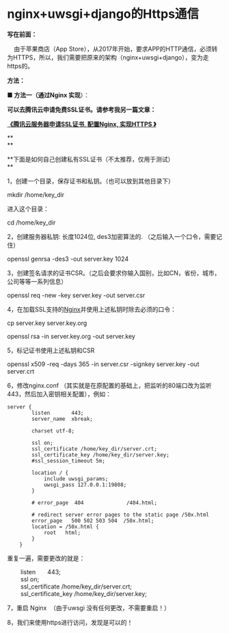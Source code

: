 # nginx+uwsgi+django的Https通信

**写在前面：**  


    由于苹果商店（App Store），从2017年开始，要求APP的HTTP通信，必须转为HTTPS，所以，我们需要把原来的架构（nginx+uwsgi+django），变为走https的。

  


**方法：**  


**■ 方法一（通过Nginx 实现**）：

**可以去腾讯云申请免费SSL证书。请参考我另一篇文章：**

[**《腾讯云服务器申请SSL证书, 配置Nginx, 实现HTTPS 》**](http://blog.csdn.net/chenggong2dm/article/details/61925938)

**  
**

**下面是如何自己创建私有SSL证书（不太推荐，仅用于测试）  
**

1，创建一个目录，保存证书和私钥。（也可以放到其他目录下）

mkdir /home/key\_dir

进入这个目录：

cd /home/key\_dir

2，创建服务器私钥: 长度1024位, des3加密算法的. （之后输入一个口令，需要记住）

openssl genrsa -des3 -out server.key 1024

3，创建签名请求的证书CSR。（之后会要求你输入国别，比如CN，省份，城市，公司等等一系列信息）

openssl req -new -key server.key -out server.csr

4，在加载SSL支持的[Nginx](http://www.centos.bz/category/web-server/nginx/)并使用上述私钥时除去必须的口令：

cp server.key server.key.org

openssl rsa -in server.key.org -out server.key

5，标记证书使用上述私钥和CSR 

openssl x509 -req -days 365 -in server.csr -signkey server.key -out server.crt

6，修改nginx.conf （其实就是在原配置的基础上，把监听的80端口改为监听443，然后加入密钥相关配置），例如：

```
server {
        listen       443;
        server_name  xbreak;

        charset utf-8;
        
        ssl on;
        ssl_certificate /home/key_dir/server.crt;
        ssl_certificate_key /home/key_dir/server.key;
        #ssl_session_timeout 5m;

        location / {
            include uwsgi_params;
            uwsgi_pass 127.0.0.1:19808;
        }
        
        # error_page  404              /404.html;

        # redirect server error pages to the static page /50x.html
        error_page   500 502 503 504  /50x.html;
        location = /50x.html {
            root   html;
        }
    }
```

重复一遍，需要更改的就是：

        listen       443;  
        ssl on;  
        ssl\_certificate /home/key\_dir/server.crt;  
        ssl\_certificate\_key /home/key\_dir/server.key;

7，重启 Nginx  （由于uwsgi 没有任何更改，不需要重启！）

8，我们来使用https进行访问，发现是可以的！

